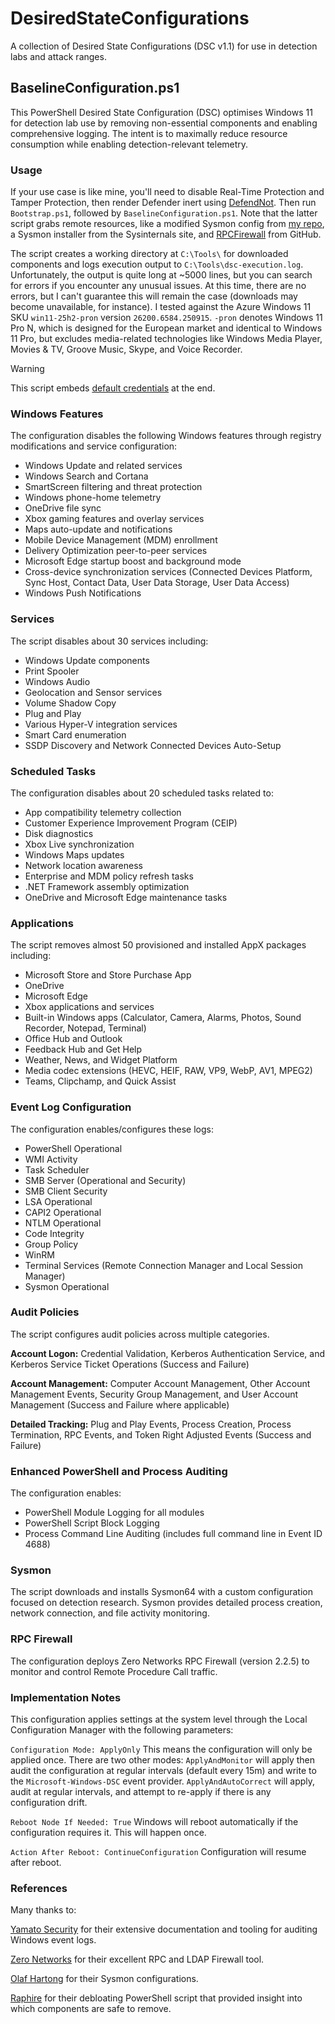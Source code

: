 # DesiredStateConfigurations
A collection of Desired State Configurations (DSC v1.1) for use in detection labs and attack ranges.

## BaselineConfiguration.ps1
This PowerShell Desired State Configuration (DSC) optimises Windows 11 for detection lab use by removing non-essential components and enabling comprehensive logging. The intent is to maximally reduce resource consumption while enabling detection-relevant telemetry.

### Usage
If your use case is like mine, you'll need to disable Real-Time Protection and Tamper Protection, then render Defender inert using [DefendNot](https://github.com/es3n1n/defendnot). Then run `Bootstrap.ps1`, followed by `BaselineConfiguration.ps1`. Note that the latter script grabs remote resources, like a modified Sysmon config from [my repo](https://github.com/smashtitle/TelemetryForge/blob/main/sysmonconfig-research.xml), a Sysmon installer from the Sysinternals site, and [RPCFirewall](ttps://github.com/zeronetworks/rpcfirewall) from GitHub.

The script creates a working directory at `C:\Tools\` for downloaded components and logs execution output to `C:\Tools\dsc-execution.log`. Unfortunately, the output is quite long at ~5000 lines, but you can search for errors if you encounter any unusual issues. At this time, there are no errors, but I can't guarantee this will remain the case (downloads may become unavailable, for instance). I tested against the Azure Windows 11 SKU `win11-25h2-pron` version `26200.6584.250915`. `-pron` denotes Windows 11 Pro N, which is designed for the European market and identical to Windows 11 Pro, but excludes media-related technologies like Windows Media Player, Movies & TV, Groove Music, Skype, and Voice Recorder.

> [!WARNING]
> This script embeds [default credentials](https://github.com/smashtitle/DesiredStateConfigurations/blob/9cf4776b7423ed42d7dfb030a1e94d1d3bd072cf/BaselineConfiguration.ps1#L573-L574) at the end. 

### Windows Features
The configuration disables the following Windows features through registry modifications and service configuration:
- Windows Update and related services
- Windows Search and Cortana
- SmartScreen filtering and threat protection
- Windows phone-home telemetry
- OneDrive file sync
- Xbox gaming features and overlay services
- Maps auto-update and notifications
- Mobile Device Management (MDM) enrollment
- Delivery Optimization peer-to-peer services
- Microsoft Edge startup boost and background mode
- Cross-device synchronization services (Connected Devices Platform, Sync Host, Contact Data, User Data Storage, User Data Access)
- Windows Push Notifications

### Services
The script disables about 30 services including:
- Windows Update components
- Print Spooler
- Windows Audio
- Geolocation and Sensor services
- Volume Shadow Copy
- Plug and Play
- Various Hyper-V integration services
- Smart Card enumeration
- SSDP Discovery and Network Connected Devices Auto-Setup

### Scheduled Tasks
The configuration disables about 20 scheduled tasks related to:
- App compatibility telemetry collection
- Customer Experience Improvement Program (CEIP)
- Disk diagnostics
- Xbox Live synchronization
- Windows Maps updates
- Network location awareness
- Enterprise and MDM policy refresh tasks
- .NET Framework assembly optimization
- OneDrive and Microsoft Edge maintenance tasks

### Applications
The script removes almost 50 provisioned and installed AppX packages including:
- Microsoft Store and Store Purchase App
- OneDrive
- Microsoft Edge
- Xbox applications and services
- Built-in Windows apps (Calculator, Camera, Alarms, Photos, Sound Recorder, Notepad, Terminal)
- Office Hub and Outlook
- Feedback Hub and Get Help
- Weather, News, and Widget Platform
- Media codec extensions (HEVC, HEIF, RAW, VP9, WebP, AV1, MPEG2)
- Teams, Clipchamp, and Quick Assist

### Event Log Configuration
The configuration enables/configures these logs:
- PowerShell Operational
- WMI Activity
- Task Scheduler
- SMB Server (Operational and Security)
- SMB Client Security
- LSA Operational
- CAPI2 Operational
- NTLM Operational
- Code Integrity
- Group Policy
- WinRM
- Terminal Services (Remote Connection Manager and Local Session Manager)
- Sysmon Operational

### Audit Policies
The script configures audit policies across multiple categories.

**Account Logon:** Credential Validation, Kerberos Authentication Service, and Kerberos Service Ticket Operations (Success and Failure)

**Account Management:** Computer Account Management, Other Account Management Events, Security Group Management, and User Account Management (Success and Failure where applicable)

**Detailed Tracking:** Plug and Play Events, Process Creation, Process Termination, RPC Events, and Token Right Adjusted Events (Success and Failure)

### Enhanced PowerShell and Process Auditing
The configuration enables:
- PowerShell Module Logging for all modules
- PowerShell Script Block Logging
- Process Command Line Auditing (includes full command line in Event ID 4688)

### Sysmon
The script downloads and installs Sysmon64 with a custom configuration focused on detection research. Sysmon provides detailed process creation, network connection, and file activity monitoring.

### RPC Firewall
The configuration deploys Zero Networks RPC Firewall (version 2.2.5) to monitor and control Remote Procedure Call traffic.

### Implementation Notes
This configuration applies settings at the system level through the Local Configuration Manager with the following parameters:

`Configuration Mode: ApplyOnly`
This means the configuration will only be applied once. There are two other modes: `ApplyAndMonitor` will apply then audit the configuration at regular intervals (default every 15m) and write to the `Microsoft-Windows-DSC` event provider. `ApplyAndAutoCorrect` will apply, audit at regular intervals, and attempt to re-apply if there is any configuration drift.

`Reboot Node If Needed: True`
Windows will reboot automatically if the configuration requires it. This will happen once.

`Action After Reboot: ContinueConfiguration`
Configuration will resume after reboot.

### References
Many thanks to: 

[Yamato Security](https://github.com/Yamato-Security) for their extensive documentation and tooling for auditing Windows event logs.

[Zero Networks](https://github.com/zeronetworks/rpcfirewall) for their excellent RPC and LDAP Firewall tool.

[Olaf Hartong](https://github.com/olafhartong/sysmon-modular) for their Sysmon configurations.

[Raphire](https://github.com/Raphire/Win11Debloat) for their debloating PowerShell script that provided insight into which components are safe to remove.
